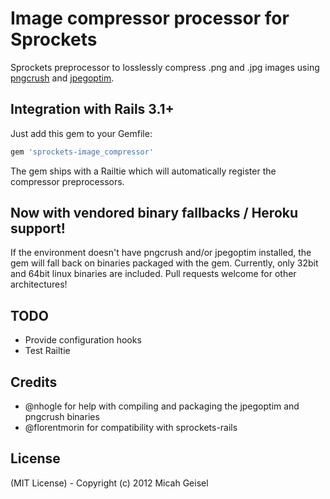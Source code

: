 # Image compressor processor for Sprockets

Sprockets preprocessor to losslessly compress .png and .jpg images using [pngcrush](http://pmt.sourceforge.net/pngcrush/) and [jpegoptim](http://www.kokkonen.net/tjko/projects.html).

## Integration with Rails 3.1+

Just add this gem to your Gemfile:

```ruby
gem 'sprockets-image_compressor'
````

The gem ships with a Railtie which will automatically register the compressor preprocessors.

## Now with vendored binary fallbacks / Heroku support!

If the environment doesn't have pngcrush and/or jpegoptim installed, the gem will fall back on binaries packaged with the gem. Currently, only 32bit and 64bit linux binaries are included. Pull requests welcome for other architectures!

## TODO

* Provide configuration hooks
* Test Railtie

## Credits

* @nhogle for help with compiling and packaging the jpegoptim and pngcrush binaries
* @florentmorin for compatibility with sprockets-rails

## License

(MIT License) - Copyright (c) 2012 Micah Geisel
